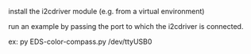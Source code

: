 install the i2cdriver module
(e.g. from a virtual environment)

run an example by passing the port to which the i2cdriver is connected.

ex:
 py EDS-color-compass.py /dev/ttyUSB0 


